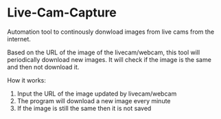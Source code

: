 # Live-Cam-Capture
Automation tool to continously donwload images from live cams from the internet.

Based on the URL of the image of the livecam/webcam, this tool will periodically download new images. It will check if the image is the same and then not download it.

How it works:
1. Input the URL of the image updated by livecam/webcam
2. The program will download a new image every minute
3. If the image is still the same then it is not saved
